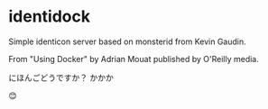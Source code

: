 identidock
==========

Simple identicon server based on monsterid from Kevin Gaudin.

From "Using Docker" by Adrian Mouat published by O'Reilly media.


にほんごどうですか？
かかか

😊

